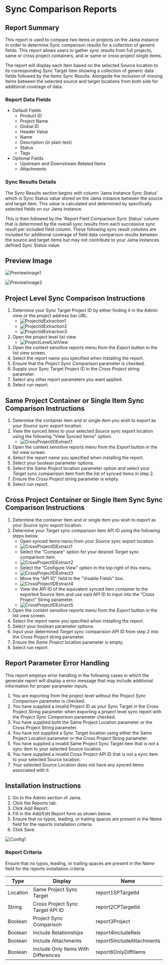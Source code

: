 # Sync Comparison Reports 

## Report Summary

This report is used to compare two items or projects on the Jama instance in order to determine Sync comparison results for a collection of generic fields. This report allows users to gather sync results from full projects, same or cross project containers, and or same or cross project single items. 

The report will display each item based on the selected Source location to its corresponding Sync Target item showing a collection of generic data fields followed by the items Sync Results. Alongside the inclusion of missing items between the selected source and target locations from both side for additional coverage of data.  

### Report Data Fields

* Default Fields
    * Product ID
    * Project Name
    * Global ID
    * Header Value
    * Name
    * Description (in plain text)
    * Status
    * Tags
* Optional Fields
    * Upstream and Downstream Related Items
    * Attachments

### Sync Results Details

The Sync Results section begins with column 'Jama Instance Sync Status' which is Sync Status value stored on the Jama instance between the source and target item. This value is calculated and determined by specifically selected fields on our Jama instance. 

This is then followed by the 'Report Field Comparison Sync Status' column that is determined by the overall sync results from each successive sync result per included field column. These following sync result columns are included for additional coverage of field data comparison results between the source and target items but may not contribute to your Jama instances defined Sync Status value.  


## Preview Image

![PreviewImage1](https://github.com/jamasoftware-ps/Community-Reports/blob/master/Sync%20Reports/Sync%20Comparison%20Report/preview1.png)

![PreviewImage2](https://github.com/jamasoftware-ps/Community-Reports/blob/master/Sync%20Reports/Sync%20Comparison%20Report/preview2.png)


## Project Level Sync Comparison Instructions

1. Determine your Sync Target Project ID by either finding it in the Admin view or the project address bar URL.
    * ![ProjectIdExtraction1](https://github.com/jamasoftware-ps/Community-Reports/blob/master/Sync%20Reports/Sync%20Comparison%20Report/ProjectIDExtraction1of3.png)
    * ![ProjectIdExtraction2](https://github.com/jamasoftware-ps/Community-Reports/blob/master/Sync%20Reports/Sync%20Comparison%20Report/ProjectIDExtraction2of3.png)
    * ![ProjectIdExtraction3](https://github.com/jamasoftware-ps/Community-Reports/blob/master/Sync%20Reports/Sync%20Comparison%20Report/ProjectIDExtraction3of3.png)
2. Open the project level list view.
    * ![ProjectLevelListView](https://github.com/jamasoftware-ps/Community-Reports/blob/master/Sync%20Reports/Sync%20Comparison%20Report/ProjectLevelListView.png)
3. Open the context sensitive reports menu from the *Export* button in the list view screen.
4. Select the report name you specified when installing the report.
5. Ensure that the *Project Sync Comparison* parameter is checked. 
6. Supply your Sync Target Project ID in the *Cross Project* string parameter.
7. Select any other report parameters you want applied.
8. Select run report.


## Same Project Container or Single Item Sync Comparison Instructions

1. Determine the container item and or single item you wish to export as your *Source* sync export location.
2. View the synced items to your selected *Source* sync export location using the following "View Synced Items" option.
    * ![CrossProjectIDExtract1](https://github.com/jamasoftware-ps/Community-Reports/blob/master/Sync%20Reports/Sync%20Comparison%20Report/CrossProjectIDExtract1.png)
3. Open the context sensitive reports menu from the *Export* button in the list view screen.
4. Select the report name you specified when installing the report.
5. Select your boolean parameter options.
6. Select the *Same Project* location parameter option and select your *Target* sync comparision item from the list of synced items in step 2. 
7. Ensure the *Cross Project* string parameter is empty.
8. Select run report.


## Cross Project Container or Single Item Sync Sync Comparison  Instructions

1. Determine the container item and or single item you wish to export as your *Source* sync export location.
2. Determine your *Target* sync comparison item API ID using the following steps below.
    * Open synced items menu from your *Source* sync export location.
    * ![CrossProjectIDExtract1](https://github.com/jamasoftware-ps/Community-Reports/blob/master/Sync%20Reports/Sync%20Comparison%20Report/CrossProjectIDExtract1.png)
    * Select the "Compare" option for your desired *Target* sync comparison item.
    * ![CrossProjectIDExtract2](https://github.com/jamasoftware-ps/Community-Reports/blob/master/Sync%20Reports/Sync%20Comparison%20Report/CrossProjectIDExtract2.png)
    * Select the "Configure View" option in the top right of this menu.
    * ![CrossProjectIDExtract3](https://github.com/jamasoftware-ps/Community-Reports/blob/master/Sync%20Reports/Sync%20Comparison%20Report/CrossProjectIDExtract3.png)
    * Move the "API ID" field to the "Visable Fields" box.
    * ![CrossProjectIDExtract4](https://github.com/jamasoftware-ps/Community-Reports/blob/master/Sync%20Reports/Sync%20Comparison%20Report/CrossProjectIDExtract4.png)
    * View the API ID of the equivalent synced item container to the exported Source item and use said API ID to input into the “Cross Project” String parameter. 
    * ![CrossProjectIDExtract5](https://github.com/jamasoftware-ps/Community-Reports/blob/master/Sync%20Reports/Sync%20Comparison%20Report/CrossProjectIDExtract5.png)
3. Open the context sensitive reports menu from the *Export* button in the list view screen.
4. Select the report name you specified when installing the report.
5. Select your boolean parameter options.
6. Input your determined *Target* sync comparision API ID from step 2 into the *Cross Project* string parameter.
7. Ensure the *Same Project* location parameter is empty.
8. Select run report.


## Report Parameter Error Handling
This report employs error handling in the following cases in which the generate report will display a error message that may include additional information for proper parameter inputs.

1. You are exporting from the project level without the *Project Sync Comparison* parameter is checked.
2. You have supplied a invalid Project ID as your Sync Target in the Cross Project String parameter when exporting a project level sync report with the *Project Sync Comparison* parameter checked.
3. You have supplied both the Same Project Location parameter or the Cross Project String parameter.
4. You have not supplied a Sync Target location using either the Same Project Location parameter or the Cross Project String parameter.
5. You have supplied a invalid Same Project Sync Target item that is not a sync item to your selected Source location.
6. You have supplied a invalid Cross Project API ID that is not a sync item to your selected Source location.
7. Your selected Source Location does not have any synced items associated with it.


## Installation Instructions
1. Go to the Admin section of Jama.
2. Click the Reports tab.
3. Click Add Report.
4. Fill in the Add/Edit Report form as shown below.
5. Ensure that no typos, leading, or trailing spaces are present in the *Name* field for the reports installation criteria.
6. Click Save.

![Config1](https://github.com/jamasoftware-ps/Community-Reports/blob/master/Sync%20Reports/Sync%20Comparison%20Report/config1.png)


### Report Criteria
Ensure that no typos, leading, or trailing spaces are present in the *Name* field for the reports installation criteria.

| Type          | Display                               | Name                       |
| ------------- | ------------------------------------- | -------------------------- |
| Location      | Same Project Sync Target              | report1SPTargetId          |
| String        | Cross Project Sync Target API ID      | report2CPTargetId          |
| Boolean       | Project Sync Comparison               | report3Project             |
| Boolean       | Include Relationships                 | report4IncludeRels         |
| Boolean       | Include Attachments                   | report5IncludeAttachments  |
| Boolean       | Include Only Items With Differences   | report6OnlyDiffItems       |

